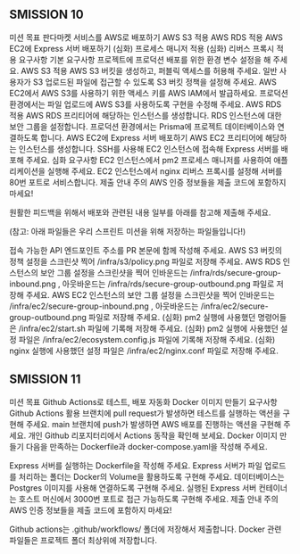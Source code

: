 ## SMISSION 10

미션 목표
판다마켓 서비스를 AWS로 배포하기
AWS S3 적용
AWS RDS 적용
AWS EC2에 Express 서버 배포하기
(심화) 프로세스 매니저 적용
(심화) 리버스 프록시 적용
요구사항
기본 요구사항
프로젝트에 프로덕션 배포를 위한 환경 변수 설정을 해 주세요.
AWS S3 적용
AWS S3 버킷을 생성하고, 퍼블릭 액세스를 허용해 주세요.
일반 사용자가 S3 업로드된 파일에 접근할 수 있도록 S3 버킷 정책을 설정해 주세요.
AWS EC2에서 AWS S3를 사용하기 위한 액세스 키를 AWS IAM에서 발급하세요.
프로덕션 환경에서는 파일 업로드에 AWS S3를 사용하도록 구현을 수정해 주세요.
AWS RDS 적용
AWS RDS 프리티어에 해당하는 인스턴스를 생성합니다.
RDS 인스턴스에 대한 보안 그룹을 설정합니다.
프로덕션 환경에서는 Prisma에 프로젝트 데이터베이스와 연결하도록 합니다.
AWS EC2에 Express 서버 배포하기
AWS EC2 프리티어에 해당하는 인스턴스를 생성합니다.
SSH를 사용해 EC2 인스턴스에 접속해 Express 서버를 배포해 주세요.
심화 요구사항
EC2 인스턴스에서 pm2 프로세스 매니저를 사용하여 애플리케이션을 실행해 주세요.
EC2 인스턴스에서 nginx 리버스 프록시를 설정해 서버를 80번 포트로 서비스합니다.
제출 안내
주의
AWS 인증 정보들을 제출 코드에 포함하지 마세요!

원활한 피드백을 위해서 배포와 관련된 내용 일부를 아래를 참고해 제출해 주세요.

(참고: 아래 파일들은 우리 스프린트 미션을 위해 저장하는 파일들입니다!)

접속 가능한 API 엔드포인트 주소를 PR 본문에 함께 작성해 주세요.
AWS S3 버킷의 정책 설정을 스크린샷 찍어 /infra/s3/policy.png 파일로 저장해 주세요.
AWS RDS 인스턴스의 보안 그룹 설정을 스크린샷을 찍어 인바운드는 /infra/rds/secure-group-inbound.png , 아웃바운드는 /infra/rds/secure-group-outbound.png 파일로 저장해 주세요.
AWS EC2 인스턴스의 보안 그룹 설정을 스크린샷을 찍어 인바운드는 /infra/ec2/secure-group-inbound.png , 아웃바운드는 /infra/ec2/secure-group-outbound.png 파일로 저장해 주세요.
(심화) pm2 실행에 사용했던 명령어들은 /infra/ec2/start.sh 파일에 기록해 저장해 주세요.
(심화) pm2 실행에 사용했던 설정 파일은 /infra/ec2/ecosystem.config.js 파일에 기록해 저장해 주세요.
(심화) nginx 실행에 사용했던 설정 파일은 /infra/ec2/nginx.conf 파일로 저장해 주세요.

## SMISSION 11

미션 목표
Github Actions로 테스트, 배포 자동화
Docker 이미지 만들기
요구사항
Github Actions 활용
브랜치에 pull request가 발생하면 테스트를 실행하는 액션을 구현해 주세요.
main 브랜치에 push가 발생하면 AWS 배포를 진행하는 액션을 구현해 주세요.
개인 Github 리포지터리에서 Actions 동작을 확인해 보세요.
Docker 이미지 만들기
다음을 만족하는 Dockerfile과 docker-compose.yaml을 작성해 주세요.

Express 서버를 실행하는 Dockerfile을 작성해 주세요.
Express 서버가 파일 업로드를 처리하는 폴더는 Docker의 Volume을 활용하도록 구현해 주세요.
데이터베이스는 Postgres 이미지를 사용해 연결하도록 구현해 주세요.
실행된 Express 서버 컨테이너는 호스트 머신에서 3000번 포트로 접근 가능하도록 구현해 주세요.
제출 안내
주의
AWS 인증 정보들을 제출 코드에 포함하지 마세요!

Github actions는 .github/workflows/ 폴더에 저장해서 제출합니다.
Docker 관련 파일들은 프로젝트 폴더 최상위에 저장합니다.
